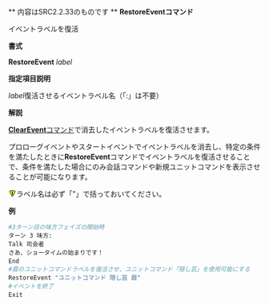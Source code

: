 ** 内容はSRC2.2.33のものです **
**RestoreEventコマンド**

イベントラベルを復活

**書式**

**RestoreEvent** *label*

**指定項目説明**

*label*復活させるイベントラベル名（「:」は不要）

**解説**

[**ClearEvent**コマンド](ClearEventコマンド.md)で消去したイベントラベルを復活させます。

プロローグイベントやスタートイベントでイベントラベルを消去し、特定の条件を満たしたときに**RestoreEvent**コマンドでイベントラベルを復活させることで、条件を満たした場合にのみ会話コマンドや新規ユニットコマンドを表示させることが可能になります。

![](../images/bm0.gif)ラベル名は必ず「"」で括っておいてください。

**例**
```sh
#3ターン目の味方フェイズの開始時
ターン 3 味方:
Talk 司会者
さあ、ショータイムの始まりです！
End
#霞のユニットコマンドラベルを復活させ、ユニットコマンド「隠し芸」を使用可能にする
RestoreEvent "ユニットコマンド 隠し芸 霞"
#イベントを終了
Exit
```


